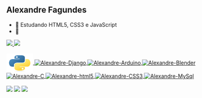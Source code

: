 ## Alexandre Fagundes

- 🌱 Estudando HTML5, CSS3 e JavaScript
- 🤔

<div>
  <a href="https://github.com/Alexandre15">
  <img height="180em" src="https://github-readme-stats.vercel.app/api?username=Alexandre15&show_icons=true&theme=tokyonight&include_all_commits=true&count_private=true"/>
  <img height="180em" src="https://github-readme-stats.vercel.app/api/top-langs/?username=Alexandre15&layout=compact&langs_count=16&theme=tokyonight"/>
</div>

<div style="display: inline_block"><br>
  <img align="center" alt="Alexandre-Python" height="50" width="70" src="https://raw.githubusercontent.com/devicons/devicon/master/icons/python/python-original.svg"/>
  <img align="center" alt="Alexandre-Django" height="50" width="70" src="https://cdn.jsdelivr.net/gh/devicons/devicon@latest/icons/django/django-plain-wordmark.svg" />
  <img align="center" alt="Alexandre-Arduino" height="50" width="70" src="https://cdn.jsdelivr.net/gh/devicons/devicon@latest/icons/arduino/arduino-original-wordmark.svg" />
  <img align="center" alt="Alexandre-Blender" height="50" width="70" src="https://cdn.jsdelivr.net/gh/devicons/devicon@latest/icons/blender/blender-original.svg" />
  <img align="center" alt="Alexandre-C" height="50" width="70" src="https://cdn.jsdelivr.net/gh/devicons/devicon@latest/icons/c/c-original.svg" />
  <img align="center" alt="Alexandre-html5" height="50" width="70" src="https://cdn.jsdelivr.net/gh/devicons/devicon@latest/icons/html5/html5-original-wordmark.svg" />
  <img align="center" alt="Alexandre-CSS3" height="50" width="70" src="https://cdn.jsdelivr.net/gh/devicons/devicon@latest/icons/css3/css3-original-wordmark.svg" />
  <img align="center" alt="Alexandre-MySql" height="50" width="70" src="https://cdn.jsdelivr.net/gh/devicons/devicon@latest/icons/mysql/mysql-original-wordmark.svg" />
</div>

<div><br>
  <a href="https://www.facebook.com/profile.php?id=100010779333447" target="_blank"><img src="https://img.shields.io/badge/Facebook-1877F2?style=for-the-badge&logo=facebook&logoColor=white" target="_blank"></a>
  <a href="https://www.instagram.com/alexandre_15_alexandre/" target="_blank"><img src="https://img.shields.io/badge/Instagram-E4405F?style=for-the-badge&logo=instagram&logoColor=white" target="_blank"></a>
  <a href="https://www.linkedin.com/in/alexandre-fagundes-74343b1a3/" target="_blank"><img src="https://img.shields.io/badge/LinkedIn-0077B5?style=for-the-badge&logo=linkedin&logoColor=white" target="_blank"></a>
</div>
